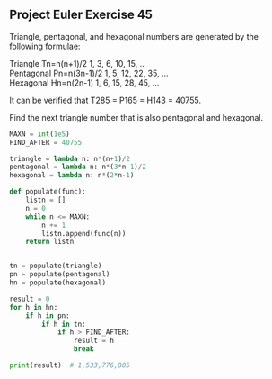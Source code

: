 ## Project Euler Exercise 45

Triangle, pentagonal, and hexagonal numbers are generated by the following formulae:

Triangle	 	Tn=n(n+1)/2	 	1, 3, 6, 10, 15, .. <br>
Pentagonal	 	Pn=n(3n-1)/2	1, 5, 12, 22, 35, ... <br>
Hexagonal	 	Hn=n(2n-1)	 	1, 6, 15, 28, 45, ... <br>

It can be verified that T285 = P165 = H143 = 40755.

Find the next triangle number that is also pentagonal and hexagonal.

```python
MAXN = int(1e5)
FIND_AFTER = 40755

triangle = lambda n: n*(n+1)/2
pentagonal = lambda n: n*(3*n-1)/2
hexagonal = lambda n: n*(2*n-1)

def populate(func):
    listn = []
    n = 0
    while n <= MAXN:
        n += 1
        listn.append(func(n))
    return listn


tn = populate(triangle)
pn = populate(pentagonal)
hn = populate(hexagonal)

result = 0
for h in hn:
    if h in pn:
        if h in tn:
            if h > FIND_AFTER:
                result = h
                break

print(result)  # 1,533,776,805
```
